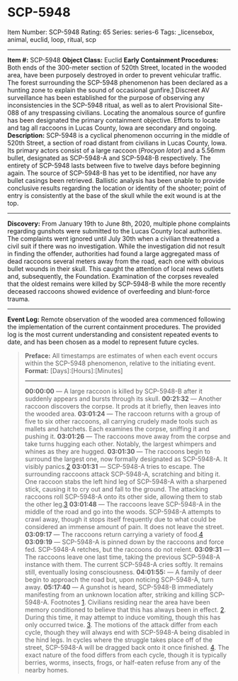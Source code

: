 # SCP-5948
Item Number: SCP-5948
Rating: 65
Series: series-6
Tags: _licensebox, animal, euclid, loop, ritual, scp

---

**Item #:** SCP-5948
**Object Class:** Euclid
**Early Containment Procedures:** Both ends of the 300-meter section of 520th Street, located in the wooded area, have been purposely destroyed in order to prevent vehicular traffic. The forest surrounding the SCP-5948 phenomenon has been declared as a hunting zone to explain the sound of occasional gunfire.[1](javascript:;)
Discreet AV surveillance has been established for the purpose of observing any inconsistencies in the SCP-5948 ritual, as well as to alert Provisional Site-088 of any trespassing civilians.
Locating the anomalous source of gunfire has been designated the primary containment objective. Efforts to locate and tag all raccoons in Lucas County, Iowa are secondary and ongoing.
**Description:** SCP-5948 is a cyclical phenomenon occurring in the middle of 520th Street, a section of road distant from civilians in Lucas County, Iowa. Its primary actors consist of a large raccoon (_Procyon lotor_) and a 5.56mm bullet, designated as SCP-5948-A and SCP-5948-B respectively. The entirety of SCP-5948 lasts between five to twelve days before beginning again.
The source of SCP-5948-B has yet to be identified, nor have any bullet casings been retrieved. Ballistic analysis has been unable to provide conclusive results regarding the location or identity of the shooter; point of entry is consistently at the base of the skull while the exit wound is at the top.
* * *
**Discovery:** From January 19th to June 8th, 2020, multiple phone complaints regarding gunshots were submitted to the Lucas County local authorities. The complaints went ignored until July 30th when a civilian threatened a civil suit if there was no investigation. While the investigation did not result in finding the offender, authorities had found a large aggregated mass of dead raccoons several meters away from the road, each one with obvious bullet wounds in their skull. This caught the attention of local news outlets and, subsequently, the Foundation.
Examination of the corpses revealed that the oldest remains were killed by SCP-5948-B while the more recently deceased raccoons showed evidence of overfeeding and blunt-force trauma.
* * *
**Event Log:** Remote observation of the wooded area commenced following the implementation of the current containment procedures. The provided log is the most current understanding and consistent repeated events to date, and has been chosen as a model to represent future cycles.
> **Preface:** All timestamps are estimates of when each event occurs within the SCP-5948 phenomenon, relative to the initiating event.
> **Format:** [Days]:[Hours]:[Minutes]
> * * *
> **00:00:00** — A large raccoon is killed by SCP-5948-B after it suddenly appears and bursts through its skull.
> **00:21:32** — Another raccoon discovers the corpse. It prods at it briefly, then leaves into the wooded area.
> **03:01:24** — The raccoon returns with a group of five to six other raccoons, all carrying crudely made tools such as mallets and hatchets. Each examines the corpse, sniffing it and pushing it.
> **03:01:26** — The raccoons move away from the corpse and take turns hugging each other. Notably, the largest whimpers and whines as they are hugged.
> **03:01:30** — The raccoons begin to surround the largest one, now formally designated as SCP-5948-A. It visibly panics.[2](javascript:;)
> **03:01:31** — SCP-5948-A tries to escape. The surrounding raccoons attack SCP-5948-A, scratching and biting it. One raccoon stabs the left hind leg of SCP-5948-A with a sharpened stick, causing it to cry out and fall to the ground. The attacking raccoons roll SCP-5948-A onto its other side, allowing them to stab the other leg.[3](javascript:;)
> **03:01:48** — The raccoons leave SCP-5948-A in the middle of the road and go into the woods. SCP-5948-A attempts to crawl away, though it stops itself frequently due to what could be considered an immense amount of pain. It does not leave the street.
> **03:09:17** — The raccoons return carrying a variety of food.[4](javascript:;)
> **03:09:19** — SCP-5948-A is pinned down by the raccoons and force fed. SCP-5948-A retches, but the raccoons do not relent.
> **03:09:31** — The raccoons leave one last time, taking the previous SCP-5948-A instance with them. The current SCP-5948-A cries softly. It remains still, eventually losing consciousness.
> **04:01:55:** — A family of deer begin to approach the road but, upon noticing SCP-5948-A, turn away.
> **05:17:40** — A gunshot is heard, SCP-5948-B immediately manifesting from an unknown location after, striking and killing SCP-5948-A.
Footnotes
[1](javascript:;). Civilians residing near the area have been memory conditioned to believe that this has always been in effect.
[2](javascript:;). During this time, it may attempt to induce vomiting, though this has only occurred twice.
[3](javascript:;). The motions of the attack differ from each cycle, though they will always end with SCP-5948-A being disabled in the hind legs. In cycles where the struggle takes place off of the street, SCP-5948-A will be dragged back onto it once finished.
[4](javascript:;). The exact nature of the food differs from each cycle, though it is typically berries, worms, insects, frogs, or half-eaten refuse from any of the nearby homes.